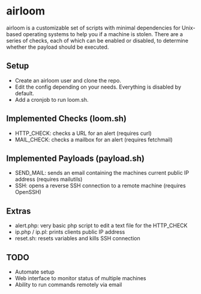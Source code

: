 airloom
=======

airloom is a customizable set of scripts with minimal dependencies for Unix-based operating systems to help you if a machine is stolen. There are a series of checks, each of which can be enabled or disabled, to determine whether the payload should be executed.

Setup
-------------
* Create an airloom user and clone the repo.
* Edit the config depending on your needs. Everything is disabled by default.
* Add a cronjob to run loom.sh.

Implemented Checks (loom.sh)
-------------
* HTTP_CHECK: checks a URL for an alert (requires curl)
* MAIL_CHECK: checks a mailbox for an alert (requires fetchmail)

Implemented Payloads (payload.sh)
-------------
* SEND_MAIL: sends an email containing the machines current public IP address (requires mailutils)
* SSH: opens a reverse SSH connection to a remote machine (requires OpenSSH)

Extras
-------------
* alert.php: very basic php script to edit a text file for the HTTP_CHECK
* ip.php / ip.pl: prints clients public IP address
* reset.sh: resets variables and kills SSH connection

TODO
-------------
* Automate setup
* Web interface to monitor status of multiple machines
* Ability to run commands remotely via email

